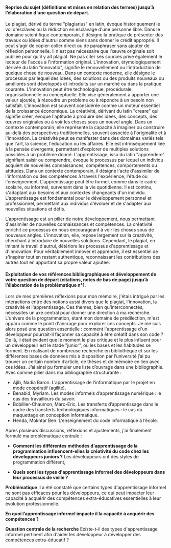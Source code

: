 #### Reprise du sujet (définitions et mises en relation des termes) jusqu’à l’élaboration d’une question de départ.

Le plagiat, dérivé du terme "plagiarius" en latin, évoque historiquement le vol d'esclaves ou la réduction en esclavage d'une personne libre. Dans le domaine scientifique contemporain, il désigne la pratique de présenter des travaux ou idées d'autrui comme siens sans donner le crédit approprié. Il peut s'agir de copier-coller direct ou de paraphraser sans ajouter de réflexion personnelle. Il n'est pas nécessaire que l'œuvre originale soit publiée pour qu'il y ait plagiat. Ne pas citer ses sources prive également le lecteur de l'accès à l'information original. L'innovation, étymologiquement dérivée du latin "innovatio", signifie le renouvellement ou l'introduction de quelque chose de nouveau. Dans un contexte moderne, elle désigne le processus par lequel des idées, des solutions ou des produits nouveaux ou améliorés sont développés et introduits sur un marché ou dans la pratique courante. L'innovation peut être technologique, procédurale, organisationnelle ou conceptuelle. Elle vise généralement à apporter une valeur ajoutée, à résoudre un problème ou à répondre à un besoin non satisfait. L'innovation est souvent considérée comme un moteur essentiel de la croissance économique. La créativité, dérivant du latin "creare" qui signifie créer, évoque l'aptitude à produire des idées, des concepts, des œuvres originales ou à voir les choses sous un nouvel angle. Dans un contexte contemporain, elle représente la capacité à imaginer ou construire au-delà des perspectives traditionnelles, souvent associée à l'originalité et à l'innovation. La créativité peut se manifester dans des domaines variés tels que l'art, la science, l'éducation ou les affaires. Elle est intrinsèquement liée à la pensée divergente, permettant d'explorer de multiples solutions possibles à un problème donné. L'apprentissage, issu du latin "apprendere" signifiant saisir ou comprendre, évoque le processus par lequel un individu acquiert de nouvelles connaissances, compétences, comportements ou attitudes. Dans un contexte contemporain, il désigne l'acte d'assimiler de l'information ou des compétences à travers l'expérience, l'étude ou l'enseignement. L'apprentissage peut être formel, comme dans le cadre scolaire, ou informel, survenant dans la vie quotidienne. Il est continu, s'adaptant aux besoins et aux contextes changeants d'un individu. L'apprentissage est fondamental pour le développement personnel et professionnel, permettant aux individus d'évoluer et de s'adapter aux nouvelles situations et défis.

L'apprentissage est un pilier de notre développement, nous permettant d'assimiler de nouvelles connaissances et compétences. La créativité enrichit ce processus en nous encourageant à voir les choses sous de nouveaux angles. L'innovation, elle, repose largement sur la créativité, cherchant à introduire de nouvelles solutions. Cependant, le plagiat, en imitant le travail d'autrui, détériore les processus d'apprentissage et d'innovation. Pour véritablement innover et apprendre, il est essentiel de s'inspirer tout en restant authentique, reconnaissant les contributions des autres tout en apportant sa propre valeur ajoutée.

#### Exploitation de vos références bibliographiques et développement de votre question de départ (citations, notes de bas de page) jusqu’à l’élaboration de la problématique n°1.

Lors de mes premières réflexions pour mon mémoire, j'étais intrigué par les interactions entre des notions aussi divers que le plagiat, l'innovation, la créativité et l'apprentissage. Ces thèmes, bien qu'interconnectés, nécessites un axe central pour donner une direction à ma recherche. L'univers de la programmation, étant mon domaine de prédilection, m'est apparu comme le point d'ancrage pour explorer ces concepts. Je me suis alors posé une question essentielle : comment l'apprentissage d'un développeur pourrait-il façonner sa capacité à être créatif dans son code ? De là, il était évident que le moment le plus critique et le plus influent pour un développeur est le stade "junior", où les bases et les habitudes se forment. En réalisant de nombreuse recherche en bibliothèque et sur les différentes bases de données mis à disposition par l’université j’ai pu trouver un certain nombre d’article, de thèses et de mémoire en lien avec ces idées. J’ai ainsi pu formuler une liste d’ouvrage dans une bibliographie. Avec comme pilier dans ma bibliographie structurante :

- Ajib, Nadia Baron. L’apprentissage de l’informatique par le projet en mode coopératif (agilité). 
- Benabid, Myriam. Les modes informels d’apprentissage numérique : le cas des travailleurs du savoir. 
- Bobillier-Chaumon, Marc-Eric. Les transferts d’apprentissage dans le cadre des transferts technologiques informatiques : le cas du maquettage en conception informatique. 
- Henda, Mokhtar Ben. L’enseignement du code informatique à l’école. 

Après plusieurs discussions, réflexions et ajustements, j'ai finalement formulé ma problématique centrale : 

- **Comment les différentes méthodes d'apprentissage de la programmation influencent-elles la créativité du code chez les développeurs juniors ?**
Les développeurs ont des styles de programmation différent, 


- **Quels sont les types d'apprentissage informel des développeurs dans leur processus de veille ?**

**Problématique**
Il a été constaté que certains types d'apprentissage informel ne sont pas efficaces pour les développeurs, ce qui peut impacter leur capacité à acquérir des compétences extra-éducatives essentielles à leur évolution professionnelle.

**En quoi l’apprentissage informel impacte il la capacité à acquérir des compétences ?** 

**Question centrale de la recherche**
Existe-t-il des types d'apprentissage informel pertinent afin d'aider les développeur à développer des compétences extra-éducatif ?